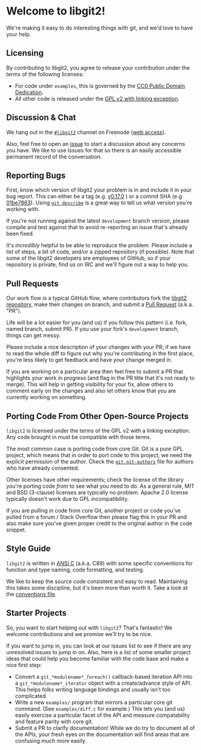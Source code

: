 # Welcome to libgit2!

We're making it easy to do interesting things with git, and we'd love to have
your help.

## Licensing

By contributing to libgit2, you agree to release your contribution
under the terms of the following licenses:
- For code under `examples`, this is governed by the
[CC0 Public Domain Dedication](examples/COPYING).
- All other code is released under the [GPL v2 with linking exception](COPYING).

## Discussion & Chat

We hang out in the [`#libgit2`](irc://irc.freenode.net/libgit2) channel on
Freenode ([web access](http://webchat.freenode.net/?channels=#libgit2)).

Also, feel free to open an
[issue](https://github.com/libgit2/libgit2/issues/new) to start a discussion
about any concerns you have.  We like to use Issues for that so there is an
easily accessible permanent record of the conversation.

## Reporting Bugs

First, know which version of libgit2 your problem is in and include it in
your bug report.  This can either be a tag (e.g.
[v0.17.0](https://github.com/libgit2/libgit2/tree/v0.17.0) ) or a commit
SHA (e.g. [01be7863](https://github.com/libgit2/libgit2/commit/01be7863)).
Using [`git describe`](http://git-scm.com/docs/git-describe) is a great
way to tell us what version you're working with.

If you're not running against the latest `development` branch version,
please compile and test against that to avoid re-reporting an issue that's
already been fixed.

It's *incredibly* helpful to be able to reproduce the problem.  Please
include a list of steps, a bit of code, and/or a zipped repository (if
possible).  Note that some of the libgit2 developers are employees of
GitHub, so if your repository is private, find us on IRC and we'll figure
out a way to help you.

## Pull Requests

Our work flow is a typical GitHub flow, where contributors fork the
[libgit2 repository](https://github.com/libgit2/libgit2), make their changes
on branch, and submit a
[Pull Request](https://help.github.com/articles/using-pull-requests)
(a.k.a. "PR").

Life will be a lot easier for you (and us) if you follow this pattern
(i.e. fork, named branch, submit PR).  If you use your fork's `development`
branch, things can get messy.

Please include a nice description of your changes with your PR; if we have
to read the whole diff to figure out why you're contributing in the first
place, you're less likely to get feedback and have your change merged in.

If you are working on a particular area then feel free to submit a PR that
highlights your work in progress (and flag in the PR title that it's not
ready to merge). This will help in getting visibility for your fix, allow
others to comment early on the changes and also let others know that you
are currently working on something.

## Porting Code From Other Open-Source Projects

`libgit2` is licensed under the terms of the GPL v2 with a linking
exception.  Any code brought in must be compatible with those terms.

The most common case is porting code from core Git.  Git is a pure GPL
project, which means that in order to port code to this project, we need the
explicit permission of the author.  Check the
[`git.git-authors`](https://github.com/libgit2/libgit2/blob/development/git.git-authors)
file for authors who have already consented.

Other licenses have other requirements; check the license of the library
you're porting code *from* to see what you need to do.  As a general rule,
MIT and BSD (3-clause) licenses are typically no problem.  Apache 2.0
license typically doesn't work due to GPL incompatibility.

If you are pulling in code from core Git, another project or code you've pulled
from a forum / Stack Overflow then please flag this in your PR and also make
sure you've given proper credit to the original author in the code snippet.

## Style Guide

`libgit2` is written in [ANSI C](http://en.wikipedia.org/wiki/ANSI_C)
(a.k.a. C89) with some specific conventions for function and type naming,
code formatting, and testing.

We like to keep the source code consistent and easy to read.
Maintaining this takes some discipline, but it's been more than worth it.
Take a look at the
[conventions file](https://github.com/libgit2/libgit2/blob/development/CONVENTIONS.md).

## Starter Projects

So, you want to start helping out with `libgit2`? That's fantastic!
We welcome contributions and we promise we'll try to be nice.

If you want to jump in, you can look at our issues list to see if there
are any unresolved issues to jump in on.  Also, here is a list of some
smaller project ideas that could help you become familiar with the code
base and make a nice first step:

* Convert a `git_*modulename*_foreach()` callback-based iteration API
  into a `git_*modulename*_iterator` object with a create/advance style
  of API.  This helps folks writing language bindings and usually isn't
  too complicated.
* Write a new `examples/` program that mirrors a particular core git
  command.  (See `examples/diff.c` for example.)  This lets you (and us)
  easily exercise a particular facet of the API and measure compatability
  and feature parity with core git.
* Submit a PR to clarify documentation! While we do try to document all of
  the APIs, your fresh eyes on the documentation will find areas that are
  confusing much more easily.
